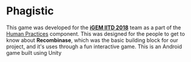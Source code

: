 # Phagistic
This game was developed for the [**iGEM IITD 2018**](http://2018.igem.org/Team:IIT_Delhi) team as a part of the [Human Practices](http://2018.igem.org/Team:IIT_Delhi/Human_Practices) component. This was designed for the people to get to know about **Recombinase**, which was the basic building block for our project, and it's uses through a fun interactive game. This is an Android game built using Unity
